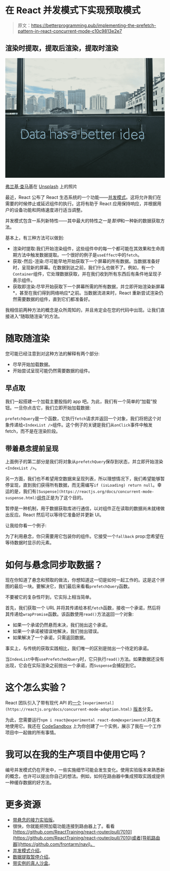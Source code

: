 # 在 React 并发模式下实现预取模式

> 原文：<https://betterprogramming.pub/implementing-the-prefetch-pattern-in-react-concurrent-mode-c10c9813e2e7>

## **渲染时提取，提取后渲染，提取时渲染**

![](img/919a0793b9afcdb8b31bd7eb91d99758.png)

[弗兰基·查马基](https://unsplash.com/@franki?utm_source=medium&utm_medium=referral)在 [Unsplash](https://unsplash.com?utm_source=medium&utm_medium=referral) 上的照片

最近，React 公布了 React 生态系统的一个功能——[并发模式](https://reactjs.org/docs/concurrent-mode-intro.html)。这将允许我们在需要的时候停止或延迟组件的执行。这将有助于 React 应用保持响应，并根据用户的设备功能和网络速度进行适当调整。

并发模式包含一系列新特性——其中最大的特性之一是*暂停*和一种新的数据获取方法。

基本上，有三种方法可以做到:

*   渲染时提取:我们开始渲染组件，这些组件中的每一个都可能在其效果和生命周期方法中触发数据提取。一个很好的例子是`useEffect`中的`fetch`。
*   获取-然后-渲染:尽可能早地开始获取下一个屏幕的所有数据。当数据准备好时，呈现新的屏幕。在数据到达之前，我们什么也做不了。例如，有一个`Container`组件，它处理数据获取，并在我们收到所有东西后有条件地呈现子表示组件。
*   获取即渲染:尽早开始获取下一个屏幕所需的所有数据，并立即开始渲染新屏幕*，甚至在我们得到网络响应*之前。当数据流进来时，React 重新尝试渲染仍然需要数据的组件，直到它们都准备好。

我相信前两种方法的概念是众所周知的，并且肯定会在您的代码中出现。让我们直接进入“随取随渲染”的方法。

# **随取随渲染**

您可能已经注意到对这种方法的解释有两个部分:

*   尽早开始加载数据。
*   开始尝试呈现可能仍然需要数据的组件。

## 早点取

我们一起搭建一个加载主要股指的 app 吧。为此，我们有一个简单的“加载”按钮。一旦你点击它，我们立即开始加载数据:

`prefetchQuery`是一个函数，它执行`fetch`请求并返回一个对象，我们将把这个对象传递给`<IndexList />`组件。这个例子的关键是我们从`onClick`事件中触发 fetch，而不是在渲染阶段。

## 带着悬念提前呈现

上面例子的第二部分是我们将对象从`prefetchQuery`保存到状态，并立即开始渲染`<IndexList />`。

另一方面，我们也不希望用空数据来呈现列表，所以理想情况下，我们希望能够暂停呈现，直到我们获得所有数据，而无需编写`if (isLoading) return null`。幸运的是，我们有`[Suspense](https://reactjs.org/docs/concurrent-mode-suspense.html)`[组件](https://reactjs.org/docs/concurrent-mode-suspense.html)正是为了这个目的。

暂停是一种机制，用于数据获取库进行通信，以对组件正在读取的数据尚未就绪做出反应。React 然后可以等待它准备好并更新 UI。

让我给你看一个例子:

为了利用悬念，你只需要用它包装你的组件。它接受一个`fallback` prop:您希望在等待数据时显示的元素。

# 如何与悬念同步取数据？

现在你知道了悬念和预取的做法，你想知道这一切是如何一起工作的。这是这个拼图的最后一块。要解决它，我们最后来看看`prefetchQuery`函数。

不要被它的复杂性吓到，它实际上相当简单。

首先，我们获取一个 URL 并将其传递给本机`fetch`函数，接收一个承诺，然后将其传递给`wrapPromise`函数。该函数使用`read()`方法返回一个对象:

*   如果一个承诺仍然悬而未决，我们抛出这个承诺。
*   如果一个承诺被错误地解决，我们抛出错误。
*   如果解决了一个承诺，只需返回数据。

事实上，与传统的获取实践相比，我们唯一的区别是抛出一个待定的承诺。

当`IndexList`中有`usePrefetchedQuery`时，它只执行`read()`方法。如果数据还没有出现，它会在实际渲染之前抛出一个承诺，而`Suspense`会捕捉到它。

# 这个怎么实验？

React 团队引入了带有现代 API 的[一个](https://reactjs.org/docs/concurrent-mode-adoption.html) `[experimental](https://reactjs.org/docs/concurrent-mode-adoption.html)` [版本](https://reactjs.org/docs/concurrent-mode-adoption.html)分支。

为此，您需要运行`npm i react@experimental react-dom@experimental`并在本地使用它。我还在 [CodeSandbox](https://codesandbox.io/s/prefetch-suspense-6q4gj) 上为你创建了一个实例，展示了我在一个工作项目中一起做的所有事情。

# 我可以在我的生产项目中使用它吗？

编号并发模式仍在开发中，一些实施细节可能会发生变化。使用实验版本来熟悉新的概念，也许可以提出你自己的想法。例如，如何在路由器中集成预取实践或提供一种缓存数据的好方法。

# 更多资源

*   [带悬念的接力实验版](https://relay.dev/docs/en/experimental/a-guided-tour-of-relay)。
*   很快，你就能把预加载功能连接到路由器上了。看看[https://github.com/ReactTraining/react-router/pull/7010](https://github.com/ReactTraining/react-router/pull/7010)或者[导航路由器](https://github.com/frontarm/navi)。
*   [并发模式介绍](https://reactjs.org/docs/concurrent-mode-intro.html)。
*   [数据提取暂停介绍](https://reactjs.org/docs/concurrent-mode-suspense.html)。
*   [带实例的真人沙盒](https://codesandbox.io/s/prefetch-suspense-6q4gj)。